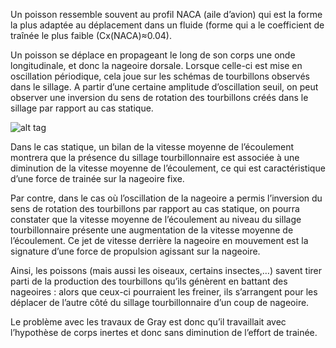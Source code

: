 Un poisson ressemble souvent au profil NACA (aile d’avion) qui est la forme la plus adaptée au déplacement dans un fluide (forme qui a le coefficient de traînée le plus faible (Cx(NACA)≈0.04).

Un poisson se déplace en propageant le long de son corps une onde longitudinale, et donc la nageoire dorsale. Lorsque celle-ci est mise en oscillation périodique, cela joue sur les schémas de tourbillons observés dans le sillage. A partir d’une certaine amplitude d’oscillation seuil, on peut observer une inversion du sens de rotation des tourbillons créés dans le sillage par rapport au cas statique.

![alt tag](https://user-images.githubusercontent.com/64842540/83362264-30f1ea00-a390-11ea-9de1-2b7e5916db46.png)

Dans le cas statique, un bilan de la vitesse moyenne de l’écoulement montrera que la présence du sillage tourbillonnaire est associée à une diminution de la vitesse moyenne de l’écoulement, ce qui est caractéristique d’une force de trainée sur la nageoire fixe. 

Par contre, dans le cas où l’oscillation de la nageoire a permis l’inversion du sens de rotation des tourbillons par rapport au cas statique, on pourra constater que la vitesse moyenne de l’écoulement au niveau du sillage tourbillonnaire présente une augmentation de la vitesse moyenne de l’écoulement. Ce jet de vitesse derrière la nageoire en mouvement est la signature d’une force de propulsion agissant sur la nageoire.

Ainsi, les poissons (mais aussi les oiseaux, certains insectes,…) savent tirer parti de la production des tourbillons qu’ils génèrent en battant des nageoires : alors que ceux-ci pourraient les freiner, ils s’arrangent pour les déplacer de l’autre côté du sillage tourbillonnaire d’un coup de nageoire.

Le problème avec les travaux de Gray est donc qu’il travaillait avec l’hypothèse de corps inertes et donc sans diminution de l’effort de trainée.
